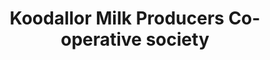 ---
title: "Koodallor Milk Producers Co-operative society"
url: /koodalloor/koodallor-milk-producers-co-operative-society/
shop: dairy
---